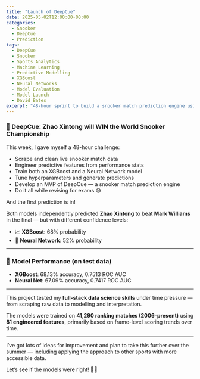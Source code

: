 ```yaml
---
title: "Launch of DeepCue"
date: 2025-05-02T12:00:00-00:00
categories:
  - Snooker
  - DeepCue
  - Prediction
tags:
  - DeepCue
  - Snooker
  - Sports Analytics
  - Machine Learning
  - Predictive Modelling
  - XGBoost
  - Neural Networks
  - Model Evaluation
  - Model Launch
  - David Bates
excerpt: "48-hour sprint to build a snooker match prediction engine using scraped data, feature engineering, and ML models."
---
```


### 🤖 DeepCue: Zhao Xintong will WIN the World Snooker Championship

This week, I gave myself a 48-hour challenge:

- Scrape and clean live snooker match data  
- Engineer predictive features from performance stats  
- Train both an XGBoost and a Neural Network model  
- Tune hyperparameters and generate predictions  
- Develop an MVP of DeepCue — a snooker match prediction engine  
- Do it all while revising for exams 😅

And the first prediction is in!

Both models independently predicted **Zhao Xintong** to beat **Mark Williams** in the final — but with different confidence levels:

- 📈 **XGBoost**: 68% probability  
- 🤖 **Neural Network**: 52% probability  

---

### 🎯 Model Performance (on test data)

- **XGBoost**: 68.13% accuracy, 0.7513 ROC AUC  
- **Neural Net**: 67.09% accuracy, 0.7417 ROC AUC  

---

This project tested my **full-stack data science skills** under time pressure — from scraping raw data to modelling and interpretation.

The models were trained on **41,290 ranking matches (2006–present)** using **81 engineered features**, primarily based on frame-level scoring trends over time.

---

I’ve got lots of ideas for improvement and plan to take this further over the summer — including applying the approach to other sports with more accessible data.

Let’s see if the models were right! 🧠🎯
